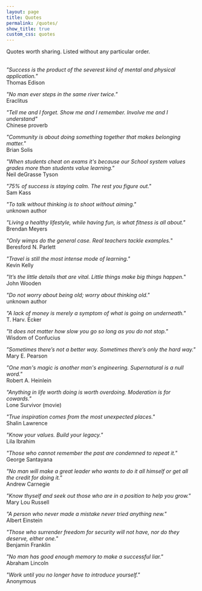```yaml
---
layout: page
title: Quotes
permalink: /quotes/
show_title: true
custom_css: quotes
---
```


Quotes worth sharing. Listed without any particular order.<br><br>

*"Success is the product of the severest kind of mental and physical application."* <br> Thomas Edison

*"No man ever steps in the same river twice."* <br> Eraclitus

*"Tell me and I forget. Show me and I remember. Involve me and I understand"* <br> Chinese proverb

*"Community is about doing something together that makes belonging matter."* <br> Brian Solis

*"When students cheat on exams it's because our School system values grades more than students value learning."* <br> Neil deGrasse Tyson

*"75% of success is staying calm. The rest you figure out."* <br> Sam Kass

*"To talk without thinking is to shoot without aiming."* <br> unknown author

*"Living a healthy lifestyle, while having fun, is what fitness is all about."* <br> Brendan Meyers

*"Only wimps do the general case. Real teachers tackle examples.*" <br> Beresford N. Parlett

*"Travel is still the most intense mode of learning."* <br>  Kevin Kelly

*"It’s the little details that are vital. Little things make big things happen.*" <br> John Wooden

*"Do not worry about being old; worry about thinking old."* <br> unknown author

*"A lack of money is merely a symptom of what is going on underneath."* <br> T. Harv. Ecker

*"It does not matter how slow you go so long as you do not stop."* <br> Wisdom of Confucius

*"Sometimes there’s not a better way. Sometimes there’s only the hard way."* <br> Mary E. Pearson

*"One man's magic is another man's engineering. Supernatural is a null word."* <br> Robert A. Heinlein

*"Anything in life worth doing is worth overdoing. Moderation is for cowards."* <br> Lone Survivor (movie)

*"True inspiration comes from the most unexpected places."* <br> Shalin Lawrence

*"Know your values. Build your legacy."* <br> Lila Ibrahim

*"Those who cannot remember the past are condemned to repeat it."* <br> George Santayana

*"No man will make a great leader who wants to do it all himself or get all the credit for doing it."* <br> Andrew Carnegie

*"Know thyself and seek out those who are in a position to help you grow."* <br> Mary Lou Russell

*"A person who never made a mistake never tried anything new."* <br> Albert Einstein

*"Those who surrender freedom for security will not have, nor do they deserve, either one."* <br> Benjamin Franklin

*"No man has good enough memory to make a successful liar."* <br> Abraham Lincoln

*"Work until you no longer have to introduce yourself."* <br> Anonymous
